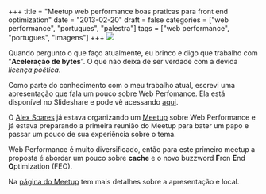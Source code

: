 +++
title = "Meetup web performance boas praticas para front end optimization"
date = "2013-02-20"
draft = false
categories = ["web performance", "portugues", "palestra"]
tags = ["web performance", "portugues", "imagens"]
+++
![](/images/clone.jpg)

Quando pergunto o que faço atualmente, eu brinco e digo que trabalho com
”**Aceleração de bytes**”. O que não deixa de ser verdade com a devida
*licença poética*.

Como parte do conhecimento com o meu trabalho atual, escrevi uma
apresentação que fala um pouco sobre Web Perfomance. Ela está disponível
no Slideshare e pode vê acessando
[aqui](https://www.slideshare.net/fernandoike/um-milhao-de-usurios-simultneos-16296913).

O [Alex Soares](https://www.linkedin.com/in/alexhbs) já estava
organizando um [Meetup](https://www.meetup.com/Web-Performance-SP) sobre
Web Performance e já estava preparando a primeira reunião do Meetup para
bater um papo e passar um pouco de sua experiência sobre o tema.

Web Performance é muito diversificado, então para este primeiro meetup a
proposta é abordar um pouco sobre **cache** e o novo buzzword **F**ron
**E**nd **O**ptimization (FEO).

Na [página do Meetup](https://www.meetup.com/Web-Performance-SP) tem mais
detalhes sobre a apresentação e local.
